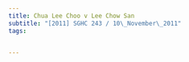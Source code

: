 ```yaml
---
title: Chua Lee Choo v Lee Chow San 
subtitle: "[2011] SGHC 243 / 10\_November\_2011"
tags:


---
```


